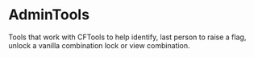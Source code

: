 # AdminTools
Tools that work with CFTools to help identify, last person to raise a flag, unlock a vanilla combination lock or view combination.
